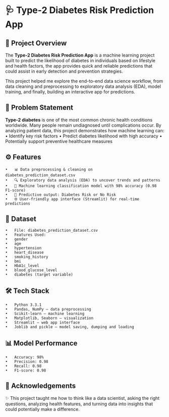 # 🩺 Type-2 Diabetes Risk Prediction App

## 📌 Project Overview

The **Type-2 Diabetes Risk Prediction App** is a machine learning project built to predict the likelihood of diabetes in individuals based on lifestyle and health factors,
the app provides quick and reliable predictions that could assist in early detection and prevention strategies.

This project helped me explore the end-to-end data science workflow, from data cleaning and preprocessing to exploratory data analysis (EDA),
model training, and finally, building an interactive app for predictions.


## 🎯 Problem Statement

**Type-2 diabetes** is one of the most common chronic health conditions worldwide. Many people remain undiagnosed until complications occur. 
By analyzing patient data, this project demonstrates how machine learning can:
	•	Identify key risk factors
	•	Predict diabetes likelihood with high accuracy
	•	Potentially support preventive healthcare measures


## ⚙ Features
	•	📊 Data preprocessing & cleaning on diabetes_prediction_dataset.csv
	•	🔍 Exploratory data analysis (EDA) to uncover trends and patterns
	•	🤖 Machine learning classification model with 98% accuracy (0.98 F1-score)
	•	🧮 Predictive output: Diabetes Risk or No Risk
	•	🌐 User-friendly app interface (Streamlit) for real-time predictions


## 📂 Dataset
	•	File: diabetes_prediction_dataset.csv
	•	Features Used:
	•	gender
	•	age
	•	hypertension
	•	heart_disease
	•	smoking_history
	•	bmi
	•	HbA1c_level
	•	blood_glucose_level
	•	diabetes (target variable)


## 🛠 Tech Stack
	•	Python 3.3.1
	•	Pandas, NumPy – data preprocessing
	•	Scikit-learn – machine learning
	•	Matplotlib, Seaborn – visualization
	•	Streamlit – web app interface
	•	Joblib and pickle – model saving, dumping and loading

## 📊 Model Performance
	•	Accuracy: 98%
	•	Precision: 0.98
	•	Recall: 0.98
	•	F1-score: 0.98


## 🙌 Acknowledgements
✨ This project taught me how to think like a data scientist, asking the right questions, analyzing health features,
and turning data into insights that could potentially make a difference.
